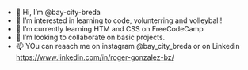 - 👋 Hi, I’m @bay-city-breda
- 👀 I’m interested in learning to code, volunterring and volleyball!
- 🌱 I’m currently learning HTM and CSS on FreeCodeCamp
- 💞️ I’m looking to collaborate on basic projects.
- 📫 YOu can reaach me on instagram @bay_city_breda or on Linkedin https://www.linkedin.com/in/roger-gonzalez-bz/

<!---
bay-city-breda/bay-city-breda is a ✨ special ✨ repository because its `README.md` (this file) appears on your GitHub profile.
You can click the Preview link to take a look at your changes.
--->

